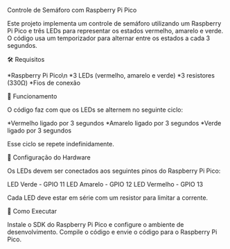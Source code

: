 Controle de Semáforo com Raspberry Pi Pico

Este projeto implementa um controle de semáforo utilizando um Raspberry Pi Pico e três LEDs para representar os estados vermelho, amarelo e verde. O código usa um temporizador para alternar entre os estados a cada 3 segundos.

🛠️ Requisitos

*Raspberry Pi Pico\n
*3 LEDs (vermelho, amarelo e verde)
*3 resistores (330Ω)
*Fios de conexão

📌 Funcionamento

O código faz com que os LEDs se alternem no seguinte ciclo:

*Vermelho ligado por 3 segundos
*Amarelo ligado por 3 segundos
*Verde ligado por 3 segundos

Esse ciclo se repete indefinidamente.

🔧 Configuração do Hardware

Os LEDs devem ser conectados aos seguintes pinos do Raspberry Pi Pico:

LED Verde - GPIO 11
LED Amarelo - GPIO 12
LED Vermelho - GPIO 13

Cada LED deve estar em série com um resistor para limitar a corrente.

🚀 Como Executar

Instale o SDK do Raspberry Pi Pico e configure o ambiente de desenvolvimento.
Compile o código e envie o código para o Raspberry Pi Pico.


